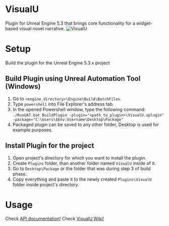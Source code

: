 # VisualU
Plugin for Unreal Engine 5.3 that brings core functionality for a widget-based visual novel narrative.
![VisualU](https://github.com/Razdvizh/VisualU/assets/114196034/63ff59e4-e603-492f-babb-bf7079920c1e)

# Setup
Build the plugin for the Unreal Engine 5.3.x project

## Build Plugin using Unreal Automation Tool (Windows)
1. Go to ```<engine_directory>\Engine\Build\BatchFiles```.
2. Type ```powershell``` into File Explorer's address tab.
3. In the opened Powershell window, type the following command: ```./RunUAT.bat BuildPlugin -plugin="<path_to_plugin>\VisualU.uplugin" -package="C:\Users\$Env:Username\Desktop\Package"```
4. Packaged plugin can be saved to any other folder, Desktop is used for example purposes.

## Install Plugin for the project
1. Open project's directory for which you want to install the plugin.
2. Create ```Plugins``` folder, than another folder named ```VisualU``` inside of it.
3. Go to ```Desktop\Package``` or the folder that was during step 3 of build phase.
4. Copy everything and paste it to the newly created ```Plugins\VisualU``` folder inside project's directory.

# Usage
Check [API documentation!](https://razdvizh.github.io/VisualU/index.html)
Check [VisualU Wiki!](https://github.com/Razdvizh/VisualU/wiki)
